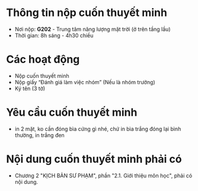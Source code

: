 # Thông tin nộp cuốn thuyết minh
- Nơi nộp: **G202** - Trung tâm năng lượng mặt trời (ở trên tầng lầu)
- Thời gian: 8h sáng - 4h30 chiều

# Các hoạt động
- Nộp cuốn thuyết minh
- Nộp giấy “Đánh giá làm việc nhóm” (Nếu là nhóm trưởng)
- Ký tên (3 tờ)

# Yêu cầu cuốn thuyết minh
- in 2 mặt, ko cần đóng bìa cứng gì nhé, chứ in bìa trắng đóng lại bình thường, in trắng đen

# Nội dung cuốn thuyết minh phải có
- Chương 2 "KỊCH BẢN SƯ PHẠM", phần "2.1. Giới thiệu môn học", phải có nội dung.
